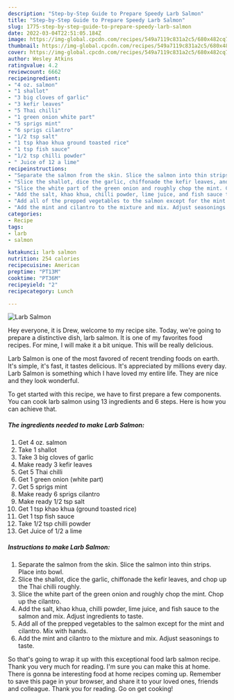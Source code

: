 ```yaml
---
description: "Step-by-Step Guide to Prepare Speedy Larb Salmon"
title: "Step-by-Step Guide to Prepare Speedy Larb Salmon"
slug: 1775-step-by-step-guide-to-prepare-speedy-larb-salmon
date: 2022-03-04T22:51:05.184Z
image: https://img-global.cpcdn.com/recipes/549a7119c831a2c5/680x482cq70/larb-salmon-recipe-main-photo.jpg
thumbnail: https://img-global.cpcdn.com/recipes/549a7119c831a2c5/680x482cq70/larb-salmon-recipe-main-photo.jpg
cover: https://img-global.cpcdn.com/recipes/549a7119c831a2c5/680x482cq70/larb-salmon-recipe-main-photo.jpg
author: Wesley Atkins
ratingvalue: 4.2
reviewcount: 6662
recipeingredient:
- "4 oz. salmon"
- "1 shallot"
- "3 big cloves of garlic"
- "3 kefir leaves"
- "5 Thai chilli"
- "1 green onion white part"
- "5 sprigs mint"
- "6 sprigs cilantro"
- "1/2 tsp salt"
- "1 tsp khao khua ground toasted rice"
- "1 tsp fish sauce"
- "1/2 tsp chilli powder"
- " Juice of 12 a lime"
recipeinstructions:
- "Separate the salmon from the skin. Slice the salmon into thin strips. Place into bowl."
- "Slice the shallot, dice the garlic, chiffonade the kefir leaves, and chop up the Thai chilli roughly."
- "Slice the white part of the green onion and roughly chop the mint. Chop up the cilantro."
- "Add the salt, khao khua, chilli powder, lime juice, and fish sauce to the salmon and mix. Adjust ingredients to taste."
- "Add all of the prepped vegetables to the salmon except for the mint and cilantro. Mix with hands."
- "Add the mint and cilantro to the mixture and mix. Adjust seasonings to taste."
categories:
- Recipe
tags:
- larb
- salmon

katakunci: larb salmon 
nutrition: 254 calories
recipecuisine: American
preptime: "PT13M"
cooktime: "PT36M"
recipeyield: "2"
recipecategory: Lunch

---
```



![Larb Salmon](https://img-global.cpcdn.com/recipes/549a7119c831a2c5/680x482cq70/larb-salmon-recipe-main-photo.jpg)

Hey everyone, it is Drew, welcome to my recipe site. Today, we're going to prepare a distinctive dish, larb salmon. It is one of my favorites food recipes. For mine, I will make it a bit unique. This will be really delicious.



Larb Salmon is one of the most favored of recent trending foods on earth. It's simple, it's fast, it tastes delicious. It's appreciated by millions every day. Larb Salmon is something which I have loved my entire life. They are nice and they look wonderful.


To get started with this recipe, we have to first prepare a few components. You can cook larb salmon using 13 ingredients and 6 steps. Here is how you can achieve that.

<!--inarticleads1-->

##### The ingredients needed to make Larb Salmon:

1. Get 4 oz. salmon
1. Take 1 shallot
1. Take 3 big cloves of garlic
1. Make ready 3 kefir leaves
1. Get 5 Thai chilli
1. Get 1 green onion (white part)
1. Get 5 sprigs mint
1. Make ready 6 sprigs cilantro
1. Make ready 1/2 tsp salt
1. Get 1 tsp khao khua (ground toasted rice)
1. Get 1 tsp fish sauce
1. Take 1/2 tsp chilli powder
1. Get  Juice of 1/2 a lime




<!--inarticleads2-->

##### Instructions to make Larb Salmon:

1. Separate the salmon from the skin. Slice the salmon into thin strips. Place into bowl.
1. Slice the shallot, dice the garlic, chiffonade the kefir leaves, and chop up the Thai chilli roughly.
1. Slice the white part of the green onion and roughly chop the mint. Chop up the cilantro.
1. Add the salt, khao khua, chilli powder, lime juice, and fish sauce to the salmon and mix. Adjust ingredients to taste.
1. Add all of the prepped vegetables to the salmon except for the mint and cilantro. Mix with hands.
1. Add the mint and cilantro to the mixture and mix. Adjust seasonings to taste.




So that's going to wrap it up with this exceptional food larb salmon recipe. Thank you very much for reading. I'm sure you can make this at home. There is gonna be interesting food at home recipes coming up. Remember to save this page in your browser, and share it to your loved ones, friends and colleague. Thank you for reading. Go on get cooking!

